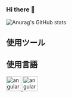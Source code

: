 ### Hi there 👋

![Anurag's GitHub stats](https://github-readme-stats.vercel.app/api?username=tamago1204&show_icons=true&theme=radical)

## 使用ツール

## 使用言語
<p align="left">
<a href="https://ja.wikipedia.org/wiki/C%2B%2B" target="_blank" rel="noreferrer"> <img src="https://upload.wikimedia.org/wikipedia/commons/thumb/1/18/ISO_C%2B%2B_Logo.svg/144px-ISO_C%2B%2B_Logo.svg.png" alt="angular" width="40" height="40"/></a><a href="https://ja.wikipedia.org/wiki/C%E8%A8%80%E8%AA%9E" target="_blank" rel="noreferrer"> <img src="https://upload.wikimedia.org/wikipedia/commons/thumb/3/35/The_C_Programming_Language_logo.svg/144px-The_C_Programming_Language_logo.svg.png" alt="angular" width="40" height="40"/> </a></p>
<!--
**tamago1204/tamago1204** is a ✨ _special_ ✨ repository because its `README.md` (this file) appears on your GitHub profile.

![Anurag's GitHub stats](https://github-readme-stats.vercel.app/api?username=tamago1204&count_private=true)


https://upload.wikimedia.org/wikipedia/commons/thumb/1/18/ISO_C%2B%2B_Logo.svg/144px-ISO_C%2B%2B_Logo.svg.png

Here are some ideas to get you started:

- 🔭 I’m currently working on ...
- 🌱 I’m currently learning ...
- 👯 I’m looking to collaborate on ...
- 🤔 I’m looking for help with ...
- 💬 Ask me about ...
- 📫 How to reach me: ...
- 😄 Pronouns: ...
- ⚡ Fun fact: ...

[![Anurag's GitHub stats](https://github-readme-stats.vercel.app/api?username=tamago1204)](https://github.com/tamago1204/github-readme-stats)

[![Top Langs](https://github-readme-stats.vercel.app/api/top-langs/?username=tamago1204)](https://github.com/tamago1204/github-readme-stats)

-->
